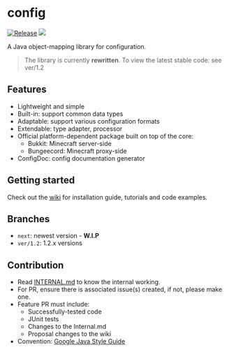 # config

[![Release](https://travis-ci.com/anhcraft/config.svg?branch=master)](https://travis-ci.com/anhcraft/config)
[![](https://jitpack.io/v/anhcraft/config.svg)](https://jitpack.io/#anhcraft/config)<br>

A Java object-mapping library for configuration.

> The library is currently **rewritten**. To view the latest stable code: see ver/1.2

## Features
- Lightweight and simple
- Built-in: support common data types
- Adaptable: support various configuration formats
- Extendable: type adapter, processor
- Official platform-dependent package built on top of the core:
  - Bukkit: Minecraft server-side
  - Bungeecord: Minecraft proxy-side
- ConfigDoc: config documentation generator

## Getting started
Check out the [wiki](https://github.com/anhcraft/config/wiki/) for installation guide, tutorials and code examples.

## Branches
- `next`: newest version - **W.I.P**
- `ver/1.2`: 1.2.x versions

## Contribution
- Read [INTERNAL.md](INTERNAL.md) to know the internal working.
- For PR, ensure there is associated issue(s) created, if not, please make one.
- Feature PR must include:
  - Successfully-tested code
  - JUnit tests
  - Changes to the Internal.md
  - Proposal changes to the wiki
- Convention: [Google Java Style Guide](https://google.github.io/styleguide/javaguide.html)